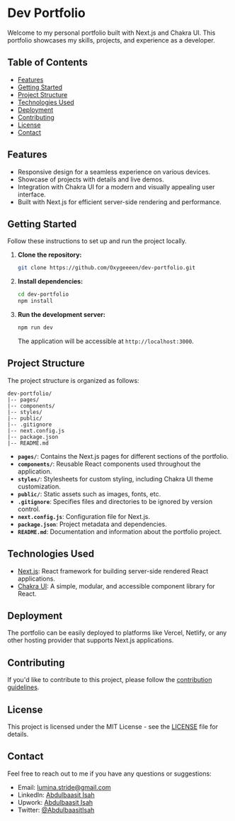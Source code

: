 # Dev Portfolio

Welcome to my personal portfolio built with Next.js and Chakra UI. This portfolio showcases my skills, projects, and experience as a developer.

## Table of Contents

- [Features](#features)
- [Getting Started](#getting-started)
- [Project Structure](#project-structure)
- [Technologies Used](#technologies-used)
- [Deployment](#deployment)
- [Contributing](#contributing)
- [License](#license)
- [Contact](#contact)

## Features

- Responsive design for a seamless experience on various devices.
- Showcase of projects with details and live demos.
- Integration with Chakra UI for a modern and visually appealing user interface.
- Built with Next.js for efficient server-side rendering and performance.

## Getting Started

Follow these instructions to set up and run the project locally.

1. **Clone the repository:**

   ```bash
   git clone https://github.com/Oxygeeeen/dev-portfolio.git
   ```

2. **Install dependencies:**

   ```bash
   cd dev-portfolio
   npm install
   ```

3. **Run the development server:**

   ```bash
   npm run dev
   ```

   The application will be accessible at `http://localhost:3000`.

## Project Structure

The project structure is organized as follows:

```plaintext
dev-portfolio/
|-- pages/
|-- components/
|-- styles/
|-- public/
|-- .gitignore
|-- next.config.js
|-- package.json
|-- README.md
```

- **`pages/`**: Contains the Next.js pages for different sections of the portfolio.
- **`components/`**: Reusable React components used throughout the application.
- **`styles/`**: Stylesheets for custom styling, including Chakra UI theme customization.
- **`public/`**: Static assets such as images, fonts, etc.
- **`.gitignore`**: Specifies files and directories to be ignored by version control.
- **`next.config.js`**: Configuration file for Next.js.
- **`package.json`**: Project metadata and dependencies.
- **`README.md`**: Documentation and information about the portfolio project.

## Technologies Used

- [Next.js](https://nextjs.org/): React framework for building server-side rendered React applications.
- [Chakra UI](https://chakra-ui.com/): A simple, modular, and accessible component library for React.

## Deployment

The portfolio can be easily deployed to platforms like Vercel, Netlify, or any other hosting provider that supports Next.js applications.

## Contributing

If you'd like to contribute to this project, please follow the [contribution guidelines](CONTRIBUTING.md).

## License

This project is licensed under the MIT License - see the [LICENSE](LICENSE) file for details.

## Contact

Feel free to reach out to me if you have any questions or suggestions:


- Email: lumina.stride@gmail.com
- LinkedIn: [Abdulbaasit Isah](https://www.linkedin.com/in/isah-abdulbaasit-a96946245/)
- Upwork: [Abdulbaasit Isah](https://www.upwork.com/freelancers/~018d9794ec8509f75a)
- Twitter: [@AbdulbaasitIsah](https://twitter.com/AbdulbaasitIsah)

```